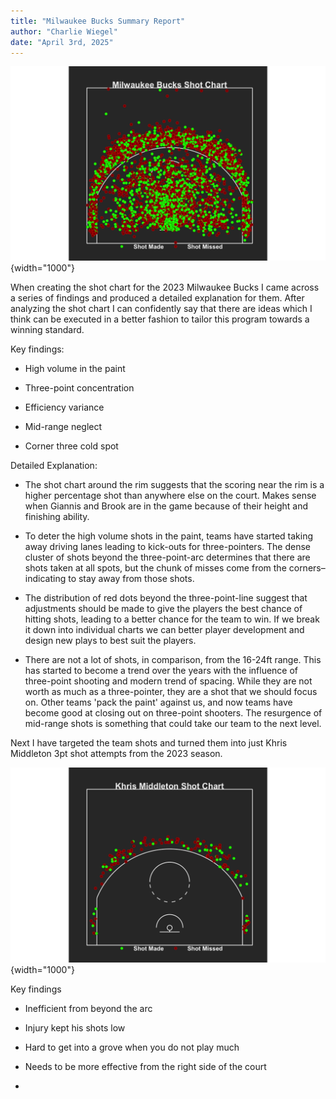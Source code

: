 ```yaml
---
title: "Milwaukee Bucks Summary Report"
author: "Charlie Wiegel"
date: "April 3rd, 2025"
---
```


![](mkeshotchart.png){width="1000"}

When creating the shot chart for the 2023 Milwaukee Bucks I came across a series of findings and produced a detailed explanation for them. After analyzing the shot chart I can confidently say that there are ideas which I think can be executed in a better fashion to tailor this program towards a winning standard.

Key findings:

-   High volume in the paint

-   Three-point concentration

-   Efficiency variance

-   Mid-range neglect

-   Corner three cold spot

Detailed Explanation:

-   The shot chart around the rim suggests that the scoring near the rim is a higher percentage shot than anywhere else on the court. Makes sense when Giannis and Brook are in the game because of their height and finishing ability.

-   To deter the high volume shots in the paint, teams have started taking away driving lanes leading to kick-outs for three-pointers. The dense cluster of shots beyond the three-point-arc determines that there are shots taken at all spots, but the chunk of misses come from the corners–indicating to stay away from those shots.

-   The distribution of red dots beyond the three-point-line suggest that adjustments should be made to give the players the best chance of hitting shots, leading to a better chance for the team to win. If we break it down into individual charts we can better player development and design new plays to best suit the players.

-   There are not a lot of shots, in comparison, from the 16-24ft range. This has started to become a trend over the years with the influence of three-point shooting and modern trend of spacing. While they are not worth as much as a three-pointer, they are a shot that we should focus on. Other teams 'pack the paint' against us, and now teams have become good at closing out on three-point shooters. The resurgence of mid-range shots is something that could take our team to the next level.

Next I have targeted the team shots and turned them into just Khris Middleton 3pt shot attempts from the 2023 season.

![](kashmoney.png){width="1000"}

Key findings

-   Inefficient from beyond the arc

-   Injury kept his shots low

-   Hard to get into a grove when you do not play much

-   Needs to be more effective from the right side of the court

-   
